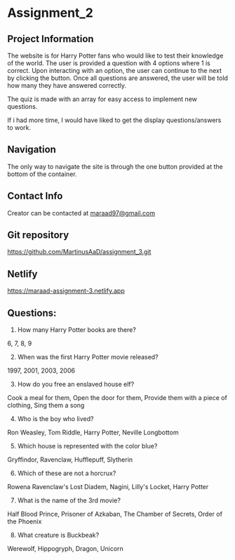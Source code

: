 # Assignment_2

## Project Information

The website is for Harry Potter fans who would like to test their knowledge of the world. The user is provided a question with 4 options where 1 is correct. Upon interacting with an option, the user can continue to the next by clicking the button. Once all questions are answered, the user will be told how many they have answered correctly.

The quiz is made with an array for easy access to implement new questions.

If i had more time, I would have liked to get the display questions/answers to work.

## Navigation

The only way to navigate the site is through the one button provided at the bottom of the container.

## Contact Info

Creator can be contacted at maraad97@gmail.com

## Git repository

https://github.com/MartinusAaD/assignment_3.git

## Netlify

https://maraad-assignment-3.netlify.app

## Questions:

1. How many Harry Potter books are there?

6,
7,
8,
9

2. When was the first Harry Potter movie released?

1997,
2001,
2003,
2006

3. How do you free an enslaved house elf?

Cook a meal for them,
Open the door for them,
Provide them with a piece of clothing,
Sing them a song

4. Who is the boy who lived?

Ron Weasley,
Tom Riddle,
Harry Potter,
Neville Longbottom

5. Which house is represented with the color blue?

Gryffindor,
Ravenclaw,
Hufflepuff,
Slytherin

6. Which of these are not a horcrux?

Rowena Ravenclaw's Lost Diadem,
Nagini,
Lilly's Locket,
Harry Potter

7. What is the name of the 3rd movie?

Half Blood Prince,
Prisoner of Azkaban,
The Chamber of Secrets,
Order of the Phoenix

8. What creature is Buckbeak?

Werewolf,
Hippogryph,
Dragon,
Unicorn
